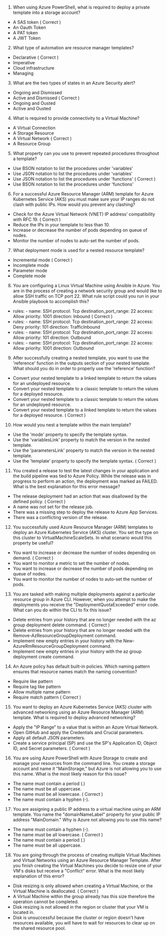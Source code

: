 1. When using Azure PowerShell, what is required to deploy a private template into a storage account?

- A SAS token   ( Correct )
- An Oauth Token
- A PAT token
- A JWT Token

2. What type of automation are resource manager templates?

- Declarative    ( Correct )
- Imperative
- Cloud infrastructure
- Managing

3. What are the two types of states in an Azure Security alert?

- Ongoing and Dismissed
- Active and Dismissed     ( Correct )
- Ongoing and Ousted
- Active and Ousted

4. What is required to provide connectivity to a Virtual Machine?

- A Virtual Connection
- A Storage Resource
- A Virtual Network   ( Correct )
- A Resource Group

5. What property can you use to prevent repeated procedures throughout a template?

- Use BSON notation to list the procedures under 'variables'
- Use JSON notation to list the procedures under 'variables'
- Use JSON notation to list the procedures under 'functions'  ( Correct )
- Use BSON notation to list the procedures under 'functions'

6. For a successful Azure Resource Manager (ARM) template for Azure Kubernetes Service (AKS) you must make sure your IP ranges do not clash with public IPs. How would you prevent any clashing?

- Check for the Azure Virtual Network (VNET) IP address’ compatibility with RFC 19.   ( Correct )
- Reduce the IPs in your template to less than 10.
- Increase or decrease the number of pods depending on queue of nodes.
- Monitor the number of nodes to auto-set the number of pods.

7. What deployment mode is used for a nested resource template?

- Incremental mode    ( Correct )
- Incomplete mode
- Parameter mode
- Complete mode

8. You are configuring a Linux Virtual Machine using Ansible in Azure. You are in the process of creating a network security group and would like to allow SSH traffic on TCP port 22. What rule script could you run in your Ansible playbook to accomplish this?

- rules: - name: SSH protocol: Tcp destination_port_range: 22 access: Allow priority: 1001 direction: Inbound     ( Correct )
- rules: - name: SSH protocol: Tcp destination_port_range: 22 access: Deny priority: 101 direction: TrafficInbound
- rules: - name: SSH protocol: Tcp destination_port_range: 22 access: Allow priority: 101 direction: Outbound
- rules: - name: SSH protocol: Tcp destination_port_range: 22 access: Allow priority: 1001 direction: Outbound

9. After successfully creating a nested template, you want to use the 'reference' function in the outputs section of your nested template. What should you do in order to properly use the 'reference' function?

- Convert your nested template to a linked template to return the values for an undeployed resource.
- Convert your nested template to a classic template to return the values for a deployed resource.
- Convert your nested template to a classic template to return the values for an undeployed resource.
- Convert your nested template to a linked template to return the values for a deployed resource.    ( Correct )

10. How would you nest a template within the main template?

- Use the 'mode' property to specify the template syntax.
- Use the 'variablesLink' property to match the version in the nested template.
- Use the 'parametersLink' property to match the version in the nested template.
- Use the 'template' property to specify the template syntax.      ( Correct )

11. You created a release to test the latest changes in your application and the build pipeline was tied to Azure Policy. While the release was in progress to perform an action, the deployment was marked as FAILED. What is the best explanation for this error message?

- The release deployment had an action that was disallowed by the defined policy.   ( Correct )
- A name was not set for the release job.
- There was a missing step to deploy the release to Azure App Services.
- There was a conflicting version of the release.

12. You successfully used Azure Resource Manager (ARM) templates to deploy an Azure Kubernetes Service (AKS) cluster. You set the type on this cluster to VirtualMachineScaleSets. In what scenario would this property be useful?

- You want to increase or decrease the number of nodes depending on demand.  ( Correct )
- You want to monitor a metric to set the number of nodes.
- You want to increase or decrease the number of pods depending on queue of nodes.
- You want to monitor the number of nodes to auto-set the number of pods.

13. You are tasked with making multiple deployments against a particular resource group in Azure CLI. However, when you attempt to make the deployments you receive the "DeploymentQuotaExceeded" error code. What can you do within the CLI to fix this issue?

- Delete entries from your history that are no longer needed with the az group deployment delete command.    ( Correct )
- Delete entries from your history that are no longer needed with the Remove-AzResourceGroupDeployment command.
- Implement new empty entries in your history with the New-AzureRmResourceGroupDeployment command.
- Implement new empty entries in your history with the az group deployment create command.

14. An Azure policy has default built-in policies. Which naming pattern ensures that resource names match the naming convention?

- Require like pattern
- Require tag like pattern
- Allow multiple name pattern
- Require match pattern    ( Correct )

15. You want to deploy an Azure Kubernetes Service (AKS) cluster with advanced networking using an Azure Resource Manager (ARM) template. What is required to deploy advanced networking?

- Apply the "IP Range" to a value that is within an Azure Virtual Network.
- Open GitHub and apply the Credentials and Crucial parameters.
- Apply all default JSON parameters.
- Create a service principal (SP) and use the SP's Application ID, Object ID, and Secret parameters.   ( Correct )

16. You are using Azure PowerShell with Azure Storage to create and manage your resources from the command line. You create a storage account and name it "MainStorage," but Azure is not allowing you to use this name. What is the most likely reason for this issue?

- The name must contain a period (.)
- The name must be all uppercase.
- The name must be all lowercase.      ( Correct )
- The name must contain a hyphen (-).

17. You are assigning a public IP address to a virtual machine using an ARM template. You name the "domainNameLabel" property for your public IP address "MainDomain." Why is Azure not allowing you to use this name?

- The name must contain a hyphen (-).
- The name must be all lowercase.      ( Correct )
- The name must contain a period (.)
- The name must be all uppercase.

18. You are going through the process of creating multiple Virtual Machines and Virtual Networks using an Azure Resource Manager Template. After you finish creating the Virtual Machines you decide to resize one of your VM's disks but receive a "Conflict" error. What is the most likely explanation of this error?

- Disk resizing is only allowed when creating a Virtual Machine, or the Virtual Machine is deallocated.     ( Correct )
- A Virtual Machine within the group already has this size therefore the operation cannot be completed.
- Disk resizing is not allowed in the region or cluster that your VM is located in.
- Disk is unsuccessful because the cluster or region doesn't have resources available, you will have to wait for resources to clear up on the shared resource pool.










